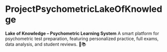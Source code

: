 # ProjectPsychometricLakeOfKnowledge
**Lake of Knowledge – Psychometric Learning System**   A smart platform for psychometric test preparation, featuring personalized practice, full exams, data analysis, and student reviews. 🚀📚
